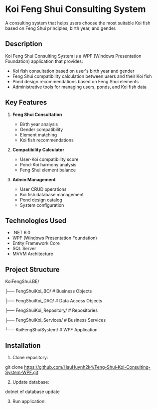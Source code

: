 # Koi Feng Shui Consulting System

A consulting system that helps users choose the most suitable Koi fish based on Feng Shui principles, birth year, and gender.

## Description

Koi Feng Shui Consulting System is a WPF (Windows Presentation Foundation) application that provides:

- Koi fish consultation based on user's birth year and gender
- Feng Shui compatibility calculation between users and their Koi fish
- Pond design recommendations based on Feng Shui elements
- Administrative tools for managing users, ponds, and Koi fish data

## Key Features

1. **Feng Shui Consultation**

   - Birth year analysis
   - Gender compatibility
   - Element matching
   - Koi fish recommendations

2. **Compatibility Calculator**

   - User-Koi compatibility score
   - Pond-Koi harmony analysis
   - Feng Shui element balance

3. **Admin Management**
   - User CRUD operations
   - Koi fish database management
   - Pond design catalog
   - System configuration

## Technologies Used

- .NET 6.0
- WPF (Windows Presentation Foundation)
- Entity Framework Core
- SQL Server
- MVVM Architecture

## Project Structure

KoiFengShui.BE/

├── FengShuiKoi_BO/ # Business Objects

├── FengShuiKoi_DAO/ # Data Access Objects

├── FengShuiKoi_Repository/ # Repositories

├── FengShuiKoi_Services/ # Business Services

└── KoiFengShuiSystem/ # WPF Application

## Installation

1. Clone repository:

git clone https://github.com/HauHuynh2k4/Feng-Shui-Koi-Consulting-System-WPF.git

2. Update database:

dotnet ef database update

3. Run application:
